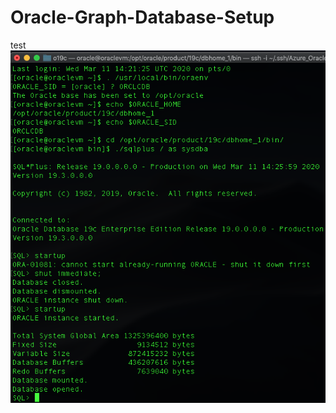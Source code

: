 # Oracle-Graph-Database-Setup
test
![Error](https://github.com/azimshaik/Oracle-Graph-Database-Setup/blob/master/sqlplus_sqldba_connect_with_oracle_user%2C_shut_and_startup.png)
